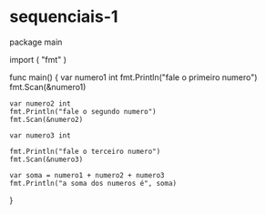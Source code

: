 # sequenciais-1

package main

import (
	"fmt"
)

func main() {
	var numero1 int
	fmt.Println("fale o primeiro numero")
	fmt.Scan(&numero1)

	var numero2 int
	fmt.Println("fale o segundo numero")
	fmt.Scan(&numero2)

	var numero3 int

	fmt.Println("fale o terceiro numero")
	fmt.Scan(&numero3)

	var soma = numero1 + numero2 + numero3
	fmt.Println("a soma dos numeros é", soma)

}
